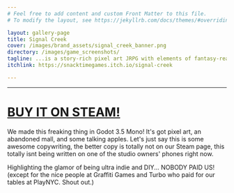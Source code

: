 ```yaml
---
# Feel free to add content and custom Front Matter to this file.
# To modify the layout, see https://jekyllrb.com/docs/themes/#overriding-theme-defaults

layout: gallery-page
title: Signal Creek
cover: /images/brand_assets/signal_creek_banner.png
directory: /images/game_screenshots/
tagline: ...is a story-rich pixel art JRPG with elements of fantasy-realism, LGBTQ+ identities, and vibrant choice-based dialogue.
itchlink: https://snacktimegames.itch.io/signal-creek

---
```


----
# [BUY IT ON STEAM!](https://steam.snacktimegamestudio.com)

We made this freaking thing in Godot 3.5 Mono! It's got pixel art, an abandoned mall, and some talking apples. Let's just say this is some awesome copywriting, the better copy is totally not on our Steam page, this totally isnt being written on one of the studio owners' phones right now.

Highlighting the glamor of being ultra indie and DIY... NOBODY PAID US! (except for the nice people at Graffiti Games and Turbo who paid for our tables at PlayNYC. Shout out.)
